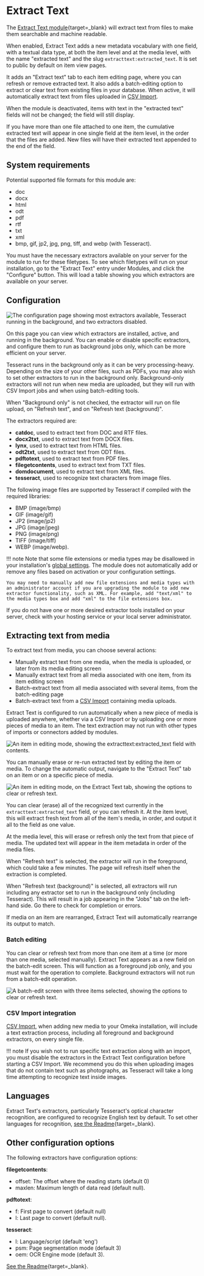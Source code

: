 # Extract Text

The [Extract Text module](https://omeka.org/s/modules/ExtractText){target=_blank} will extract text from files to make them searchable and machine readable.

When enabled, Extract Text adds a new metadata vocabulary with one field, with a textual data type, at both the item level and at the media level, with the name "extracted text" and the slug `extracttext:extracted_text`. It is set to public by default on item view pages.

It adds an "Extract text" tab to each item editing page, where you can refresh or remove extracted text. It also adds a batch-editing option to extract or clear text from existing files in your database. When active, it will automatically extract text from files uploaded in [CSV Import](../modules/csvimport.md).

When the module is deactivated, items with text in the "extracted text" fields will not be changed; the field will still display.

If you have more than one file attached to one item, the cumulative extracted text will appear in one single field at the item level, in the order that the files are added. New files will have their extracted text appended to the end of the field.

## System requirements

Potential supported file formats for this module are:

- doc
- docx
- html
- odt
- pdf
- rtf
- txt
- xml
- bmp, gif, jp2, jpg, png, tiff, and webp (with Tesseract).

You must have the necessary extractors available on your server for the module to run for these filetypes. To see which filetypes will run on your installation, go to the "Extract Text" entry under Modules, and click the "Configure" button. This will load a table showing you which extractors are available on your server.

## Configuration

![The configuration page showing most extractors available, Tesseract running in the background, and two extractors disabled.](../modules/modulesfiles/extracttext_configure.png)

On this page you can view which extractors are installed, active, and running in the background. You can enable or disable specific extractors, and configure them to run as background jobs only, which can be more efficient on your server. 

Tesseract runs in the background only as it can be very processing-heavy. Depending on the size of your other files, such as PDFs, you may also wish to set other extractors to run in the background only. Background-only extractors will not run when new media are uploaded, but they will run with CSV Import jobs and when using batch-editing tools.

When "Background only" is not checked, the extractor will run on file upload, on "Refresh text", and on "Refresh text (background)".

The extractors required are:

- **catdoc**, used to extract text from DOC and RTF files.
- **docx2txt**, used to extract text from DOCX files.
- **lynx**, used to extract text from HTML files.
- **odt2txt**, used to extract text from ODT files.
- **pdftotext**, used to extract text from PDF files.
- **filegetcontents**, used to extract text from TXT files.
- **domdocument**, used to extract text from XML files.
- **tesseract**, used to recognize text characters from image files. 

The following image files are supported by Tesseract if compiled with the required libraries:

- BMP (image/bmp)
- GIF (image/gif)
- JP2 (image/jp2)
- JPG (image/jpeg)
- PNG (image/png)
- TIFF (image/tiff)
- WEBP (image/webp).


!!! note
	Note that some file extensions or media types may be disallowed in your installation's [global settings](../admin/settings.md#security). The module does not automatically add or remove any files based on activation or your configuration settings. 

	You may need to manually add new file extensions and media types with an administrator account if you are upgrading the module to add new extractor functionality, such as XML. For example, add "text/xml" to the media types box and add "xml" to the file extensions box. 

If you do not have one or more desired extractor tools installed on your server, check with your hosting service or your local server administrator.

## Extracting text from media

To extract text from media, you can choose several actions:

- Manually extract text from one media, when the media is uploaded, or later from its media editing screen
- Manually extract text from all media associated with one item, from its item editing screen
- Batch-extract text from all media associated with several items, from the batch-editing page
- Batch-extract text from a [CSV Import](../modules/csvimport.md) containing media uploads.

Extract Text is configured to run automatically when a new piece of media is uploaded anywhere, whether via a CSV Import or by uploading one or more pieces of media to an item. The text extraction may not run with other types of imports or connectors added by modules. 

![An item in editing mode, showing the extracttext:extracted_text field with contents.](../modules/modulesfiles/extracttext_item_field.png)

You can manually erase or re-run extracted text by editing the item or media. To change the automatic output, navigate to the "Extract Text" tab on an item or on a specific piece of media.

![An item in editing mode, on the Extract Text tab, showing the options to clear or refresh text.](../modules/modulesfiles/extracttext_item_edit.png)

You can clear (erase) all of the recognized text currently in the `extracttext:extracted_text` field, or you can refresh it. At the item level, this will extract fresh text from all of the item's media, in order, and output it all to the field as one value. 

At the media level, this will erase or refresh only the text from that piece of media. The updated text will appear in the item metadata in order of the media files. 

When "Refresh text" is selected, the extractor will run in the foreground, which could take a few minutes. The page will refresh itself when the extraction is completed. 

When "Refresh text (background)" is selected, all extractors will run including any extractor set to run in the background only (including Tesseract). This will result in a job appearing in the "Jobs" tab on the left-hand side. Go there to check for completion or errors. 

If media on an item are rearranged, Extract Text will automatically rearrange its output to match.

### Batch editing

You can clear or refresh text from more than one item at a time (or more than one media, selected manually). Extract Text appears as a new field on the batch-edit screen. This will function as a foreground job only, and you must wait for the operation to complete. Background extractors will not run from a batch-edit operation.

![A batch-edit screen with three items selected, showing the options to clear or refresh text.](../modules/modulesfiles/extracttext_batchedit.png)

### CSV Import integration

[CSV Import](../modules/csvimport.md), when adding new media to your Omeka installation, will include a text extraction process, including all foreground and background extractors, on every single file. 

!!! note
	If you wish not to run specific text extraction along with an import, you must disable the extractors in the Extract Text configuration before starting a CSV Import. We recommend you do this when uploading images that do not contain text such as photographs, as Tesseract will take a long time attempting to recognize text inside images.

## Languages

Extract Text's extractors, particularly Tesseract's optical character recognition, are configured to recognize English text by default. To set other languages for recognition, [see the Readme](https://github.com/omeka-s-modules/ExtractText){target=_blank}.

## Other configuration options

The following extractors have configuration options:

**filegetcontents**:

- offset: The offset where the reading starts (default 0)
- maxlen: Maximum length of data read (default null).

**pdftotext**:

- f: First page to convert (default null)
- l: Last page to convert (default null).

**tesseract**:

- l: Language/script (default 'eng')
- psm: Page segmentation mode (default 3)
- oem: OCR Engine mode (default 3). 

[See the Readme](https://github.com/omeka-s-modules/ExtractText){target=_blank}.